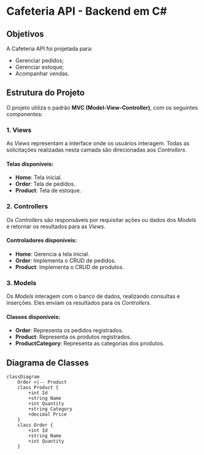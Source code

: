 # Cafeteria API - Backend em C#

## Objetivos
A Cafeteria API foi projetada para:
- Gerenciar pedidos;
- Gerenciar estoque;
- Acompanhar vendas.

## Estrutura do Projeto
O projeto utiliza o padrão **MVC (Model-View-Controller)**, com os seguintes componentes:

### 1. **Views**
As *Views* representam a interface onde os usuários interagem. Todas as solicitações realizadas nesta camada são direcionadas aos *Controllers*.

#### Telas disponíveis:
- **Home**: Tela inicial.
- **Order**: Tela de pedidos.
- **Product**: Tela de estoque.

### 2. **Controllers**
Os *Controllers* são responsáveis por requisitar ações ou dados dos *Models* e retornar os resultados para as *Views*.

#### Controladores disponíveis:
- **Home**: Gerencia a tela inicial.
- **Order**: Implementa o CRUD de pedidos.
- **Product**: Implementa o CRUD de produtos.

### 3. **Models**
Os *Models* interagem com o banco de dados, realizando consultas e inserções. Eles enviam os resultados para os *Controllers*.

#### Classes disponíveis:
- **Order**: Representa os pedidos registrados.
- **Product**: Representa os produtos registrados.
- **ProductCategory**: Representa as categorias dos produtos.

## Diagrama de Classes
```mermaid
classDiagram
    Order <|-- Product
    class Product {
        +int Id
        +string Name
        +int Quantity
        +string Category
        +decimal Price
    }
    class Order {
        +int Id
        +string Name
        +int Quantity
    }
